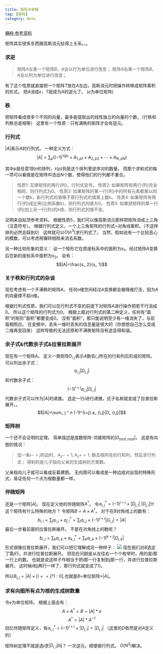 ```yaml
---
title: 矩阵半家桶
tag: [矩阵]
category: Note
---
```


[ ~~摘抄~~ 参考资料](https://www.cnblogs.com/zj75211/p/8039443.html)

矩阵其实很多东西跟高斯消元扯得上关系。。。

### 求逆
>矩阵$A$左乘一个矩阵$B$，$A$会以行为单位进行改变；
矩阵$A$右乘一个矩阵$B$，$A$会以列为单位进行改变；

有了这个性质就直接把一个矩阵$T$放在$A$左边，高斯消元时把操作转移成矩阵乘积的形式。
把$A$消成$e$，$T$就成为$A$的逆元了。
($e$为单位矩阵)

### 秩
把矩阵看成很多个不同的向量，最多能提取出的线性独立的向量的个数。（行秩和列秩总是相等）
这里有一个性质：只有满秩的矩阵才会有逆元。

### 行列式
$|A|$表示$A$的行列式。
一种定义方式：
$$ |A|= \sum_ p((-1)^{\tau(p)} \times A_{1,p1} \times A_{2,p2} \times \cdots \times A_{N,pN})$$

其中$p$是任意$1$到$n$的排列，$\tau(p)$则是这个排列里逆序对的数量。
而那个求和式的每一项可以看做是在矩阵中选出N个数，使得他们的行列都不重合。

>性质1: 互换矩阵的两行(列)，行列式变号。
性质2: 如果矩阵有两行(列)完全相同，则行列式为0。
性质3: 如果矩阵的某一行(列)中的所有元素都乘以同一个数k，新行列式的值等于原行列式的值乘上数k。
性质4: 如果矩阵有两行(列)成比例(比例系数k)，则行列式的值为0。
性质5: 如果把矩阵的某一行(列)加上另一行(列)的k倍，则行列式的值不变。

证明来自贴顶参考资料。
根据性质5，我们可以像高斯消元那样把矩阵消成上三角（注意符号）。
根据行列式定义，一个上三角矩阵的行列式=对角线乘积。（不这样排列必然会踩到0）
这样就可以$O(n^3)$求行列式了。
当然，假如说有一个比较恶心的模数，可以考虑用辗转相除来消去系数。


另一种比较形象的意义：
设一个矩形它在原座标系中的面积为$s_ 1$，经过矩阵$A$变换后在新的座标系中面积为$s_ 2$。
会有：
$$|A|=\frac{s_ 2}{s_ 1}$$

### 关于秩和行列式的杂谈
现在考虑有一个不满秩的矩阵$A$。
任何$n$维空间经过$A$变换都会被降维打击，因为$A$的向量撑不起$n$维。

根据行列式性质，我们可以在行列式不变的前提下对矩阵$A$进行操作把若干行消成0。
所以这个矩阵的行列式为0。
根据上面对行列式的第二种定义，任何有“面积”的矩形"面积"都要变成0。
没有“面积”，那只能说明至少有一维消失了，与前面相照应。
在变换中，丢失一维时丢失的信息量是很大的（你想想自己怎么变成二维再变回来）
这样导致的无法还原和不满秩矩阵没有逆显得和谐。

### 余子式&代数余子式&拉普拉斯展开
现在有一个矩阵$A$。
定义一类矩阵$D_{i,j}$表示$A$删去$i,j$所在的行和列后形成的矩阵。
可以列出余子式：
$$a_ {i,j}|D_ {i,j}|$$
和代数余子式：
$$(-1)^{i+j} a_ {i,j}|D_ {i,j}|$$
代数余子式可以作为$|A|$的递推。
选定一行$i$进行递推，式子名称就变成了拉普拉斯展开。。
$$|A|=\sum_ j ^ n (-1)^{i+j} a_ {i,j}|D_ {i,j}|$$

### 矩阵树
一个还不会证明的定理。
简单描述是度数矩阵-邻接矩阵的$|D_{root,root}|$。
这是有向图的情况：
>加一条$i->j$的边时，$A_ {ij}-=1,A_ {ii}+=1$;
删去根所在的行和列，然后求行列式；
得到的是儿子指向父亲的生成树的方案数。

父亲指向儿子就可以看成反着建图。
无向图可以看成是一种边成对出现的特殊形式，易证任何一个点为根数量都一样。

### 伴随矩阵
还是一个矩阵$|A|$。
现在定义他的伴随矩阵$A^ *$。
令$a^ *_ {i,j}=(-1)^ {i+j} \times |D_ {j,i}|$
$|D_ {j,i}|$!!!
这个矩阵有什么特殊的地方？
令矩阵$B=A \times A^ *$。
对于在$B$对角线上的数有：
$$b_ {i,i}=\sum_ j a_ {i,j}\times a^ * _ {j,i}=\sum_ j a_ {i,j}\times (-1)^{j+i}|D_ {i,j}|=|A|$$
最后一步看前面的拉普拉斯展开。
不是在对角线上的数呢？
$$b_ {i,j}=\sum_ k a_ {i,k}\times a^ * _ {k,j}=\sum_ k a_ {i,k}\times (-1)^{k+j}|D_ {j,k}|$$
形式很像拉普拉斯展开，我们可以把它理解成另一种样子：
![](matrix_1.png)
现在我们对$B$选定了第$j$行，并进行拉普拉斯展开。
但现在问题是从左往右一个个枚举时，用的是$i$那一行上的数。
也就是说这样子作相当于把$i$那一行复制到$j$那一行，并进行拉普拉斯展开。
这时候$i$和$j$两行一样了，那行列式就变成了0。

所以$B_ {i,j}=|A| \times [i==j?1:0]$,也就是$B=$单位矩阵$\times |A|$。

### 求有向图所有点为根的生成树数量
令$e$为单位矩阵。
根据上面会有：
$$A \times A^ *=B=|A|*e$$
$$A^ *=|A|*A^ {-1}$$
回忆伴随矩阵定义，有$a^ *_ {i,i}=(-1)^ {i+i} \times |D_ {i,i}|=|D_ {i,i}|$
（这里的$D$依然是对$A$定义的）

矩阵树定理不就是选$i$求$|D_ {i,i}|$吗？
一次逆元，顺便做行列式。
$O(N^3)$解决。